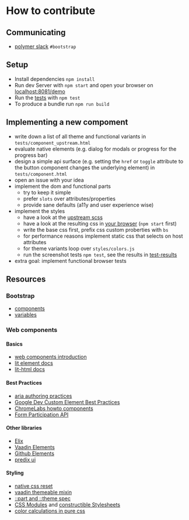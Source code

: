 # How to contribute

## Communicating

* [polymer slack](https://bit.ly/polymerslack) `#bootstrap`

## Setup

* Install dependencies `npm install`
* Run dev Server with `npm start` and open your browser on [localhost:8081/demo](http://localhost:8081/demo)
* Run the [tests](tests) with `npm test`
* To produce a bundle run `npm run build`

## Implementing a new compoment

* write down a list of all theme and functional variants in `tests/component_upstream.html`
* evaluate native elements (e.g. dialog for modals or progress for the progress bar)
* design a simple api surface (e.g. setting the `href` or `toggle` attribute to the button component changes the underlying element) in `tests/component.html`
* open an issue with your idea
* implement the dom and functional parts
  * try to keep it simple
  * prefer `slots` over attributes/properties
  * provide sane defaults (a11y and user experience wise)
* implement the styles
  * have a look at the [upstream scss](https://github.com/twbs/bootstrap/blob/v4-dev/scss/_buttons.scss)
  * have a look at the resulting css in [your browser](http://localhost:8081/tests/button_upstream.html) (`npm start` first)
  * write the base css first, prefix css custom proberties with `bs`
  * for performance reasons implement static css that selects on host attributes
  * for theme variants loop over `styles/colors.js`
  * run the screenshot tests `npm test`, see the results in [test-results](test-results)
* extra goal: implement functional browser tests

## Resources

### Bootstrap

* [components](https://getbootstrap.com/docs/4.1/components/)
* [variables](https://github.com/twbs/bootstrap/blob/v4-dev/scss/_variables.scss)

### Web components

#### Basics

* [web components introduction](https://www.webcomponents.org/introduction)
* [lit element docs](https://github.com/Polymer/lit-element#minimal-example)
* [lit-html docs](https://polymer.github.io/lit-html/)


#### Best Practices

* [aria authoring practices](https://www.w3.org/TR/wai-aria-practices-1.1/)
* [Google Dev Custom Element Best Practices](https://developers.google.com/web/fundamentals/web-components/best-practices)
* [ChromeLabs howto components](https://github.com/GoogleChromeLabs/howto-components)
* [Form Participation API](https://docs.google.com/document/d/1JO8puctCSpW-ZYGU8lF-h4FWRIDQNDVexzHoOQ2iQmY/edit?pli=1)

#### Other libraries

* [Elix](https://github.com/elix/elix)
* [Vaadin Elements](https://github.com/search?q=topic%3Awebcomponents+org%3Avaadin&type=Repositories)
* [Github Elements](https://github.com/search?q=topic%3Aweb-components+org%3Agithub&type=Repositories)
* [predix ui](https://www.predix-ui.com/#/elements)

#### Styling

* [native css reset](https://caniuse.com/#search=appearance)
* [vaadin themeable mixin](https://github.com/vaadin/vaadin-themable-mixin)
* [::part and ::theme spec](https://drafts.csswg.org/css-shadow-parts-1/)
* [CSS Modules](https://github.com/w3c/webcomponents/issues/759) and [constructible Stylesheets](https://github.com/WICG/construct-stylesheets/blob/gh-pages/explainer.md)
* [color calculations in pure css](https://css-tricks.com/switch-font-color-for-different-backgrounds-with-css/)
